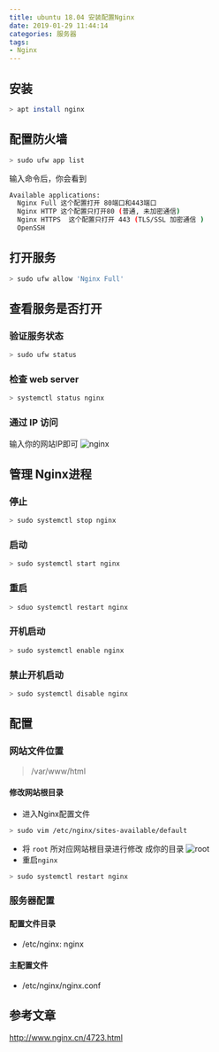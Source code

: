 ```yaml
---
title: ubuntu 18.04 安装配置Nginx
date: 2019-01-29 11:44:14
categories: 服务器
tags: 
- Nginx
---
```

## 安装
```bash
> apt install nginx
```

## 配置防火墙
```bash
> sudo ufw app list
```
输入命令后，你会看到
```bash
Available applications:
  Nginx Full 这个配置打开 80端口和443端口
  Nginx HTTP 这个配置只打开80 (普通, 未加密通信)
  Nginx HTTPS  这个配置只打开 443 (TLS/SSL 加密通信 )
  OpenSSH
```

## 打开服务
```bash
> sudo ufw allow 'Nginx Full'
```

## 查看服务是否打开
### 验证服务状态
```bash
> sudo ufw status
```

### 检查 web server
```bash
> systemctl status nginx
```
### 通过 IP 访问
输入你的网站IP即可
![nginx](nginx.png)

## 管理 Nginx进程
### 停止
```bash
> sudo systemctl stop nginx
```
### 启动
```bash
> sudo systemctl start nginx
```
### 重启
```bash
> sduo systemctl restart nginx
```
### 开机启动
```bash
> sudo systemctl enable nginx
```
### 禁止开机启动
```bash
> sudo systemctl disable nginx
```

## 配置
### 网站文件位置
> /var/www/html
#### 修改网站根目录
- 进入Nginx配置文件
```bash
> sudo vim /etc/nginx/sites-available/default
```
- 将 `root` 所对应网站根目录进行修改 成你的目录
![root](root.jpeg)
- 重启`nginx`
```bash
> sudo systemctl restart nginx
```


### 服务器配置
#### 配置文件目录
- /etc/nginx: nginx
#### 主配置文件
- /etc/nginx/nginx.conf


## 参考文章
http://www.nginx.cn/4723.html
